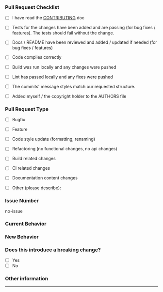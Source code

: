 <!-- Please refer to our contributing documentation for any questions on submitting a pull request -->

### Pull Request Checklist

<!-- Put an `x` in the boxes that apply. You can also fill these out after creating the PR. If you're unsure about any of them, don't hesitate to ask. We're here to help! This is simply a reminder of what we are going to look for before merging your code. -->

- [ ] I have read the [CONTRIBUTING](https://github.com/JuroOravec/i18n-util/blob/master/docs/CONTRIBUTING.md) doc

- [ ] Tests for the changes have been added and are passing (for bug fixes / features). The tests should fail without the change.

- [ ] Docs / README have been reviewed and added / updated if needed (for bug fixes / features)

- [ ] Code compiles correctly

- [ ] Build was run locally and any changes were pushed

- [ ] Lint has passed locally and any fixes were pushed

- [ ] The commits' message styles match our requested structure.

- [ ] Added myself / the copyright holder to the AUTHORS file

### Pull Request Type

<!-- Please do not submit updates to dependencies unless it fixes an issue. -->

<!-- Please try to limit your pull request to one type, submit multiple pull requests if needed. -->

<!-- Please check the type of change your PR introduces: -->

- [ ] Bugfix

- [ ] Feature

- [ ] Code style update (formatting, renaming)

- [ ] Refactoring (no functional changes, no api changes)

- [ ] Build related changes

- [ ] CI related changes

- [ ] Documentation content changes

- [ ] Other (please describe):

### Issue Number

<!-- Provide issue number in the form #1234. This is required to pass. If this PR doesn't relate to any issues, keep 'no-issue' -->

no-issue

### Current Behavior

<!-- Please describe the current behavior that you are modifying, or link to a relevant issue. -->

### New Behavior

<!-- Please describe the behavior or changes that are being added by this PR. -->

### Does this introduce a breaking change?

<!-- Put an `x` in the boxes that apply -->

- [ ] Yes
- [ ] No

<!-- If this introduces a breaking change, please describe the impact and migration path for existing applications below. -->

### Other information

<!-- Any other information that is important to this PR such as screenshots of how the component looks before and after the change. -->

<!-- If this is a relatively large or complex change, you can kick off the discussion by explaining why you chose the solution you did and what alternatives you considered, etc... -->

---

<!-- Thank you! -->
